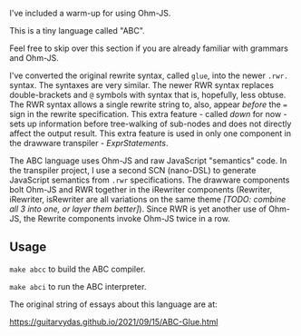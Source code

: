 
I've included a warm-up for using Ohm-JS.

This is a tiny language called "ABC".

Feel free to skip over this section if you are already familiar with grammars and Ohm-JS.

I've converted the original rewrite syntax, called `glue`, into the newer `.rwr.` syntax.  The syntaxes are very similar.  The newer RWR syntax replaces double-brackets and `@` symbols with syntax that is, hopefully, less obtuse.  The RWR syntax allows a single rewrite string to, also, appear *before* the `=` sign in the rewrite specification.  This extra feature - called *down* for now - sets up information before tree-walking of sub-nodes and does not directly affect the output result.  This extra feature is used in only one component in the drawware transpiler - *ExprStatements*.

The ABC language uses Ohm-JS and raw JavaScript "semantics" code.  In the transpiler project, I use a second SCN (nano-DSL) to generate JavaScript semantics from `.rwr` specifications.  The drawware components bolt Ohm-JS and RWR together in the iRewriter components (Rewriter, iRewriter, isRewriter are all variations on the same theme *[TODO: combine all 3 into one, or layer them better]*).  Since RWR is yet another use of Ohm-JS, the Rewrite components invoke Ohm-JS twice in a row.
## Usage

`make abcc` to build the ABC compiler.

`make abci` to run the ABC interpreter.

The original string of essays about this language are at:

https://guitarvydas.github.io/2021/09/15/ABC-Glue.html